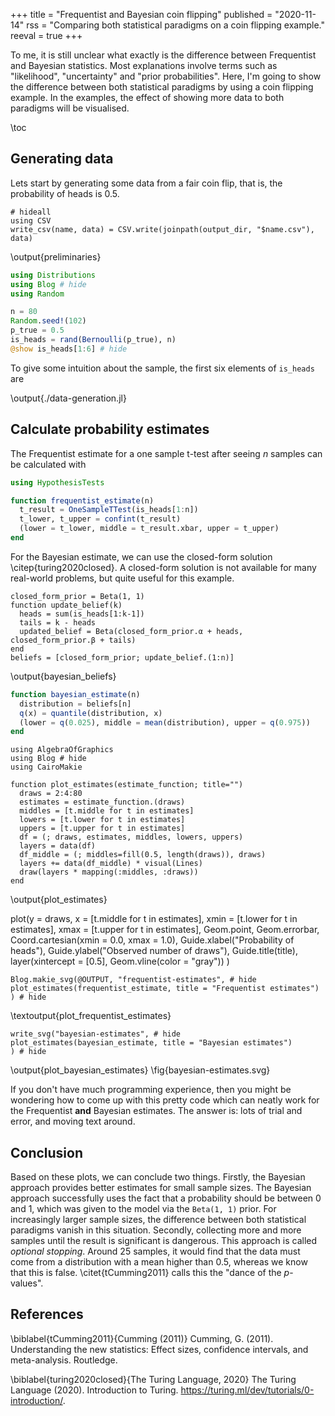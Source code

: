 +++
title = "Frequentist and Bayesian coin flipping"
published = "2020-11-14"
rss = "Comparing both statistical paradigms on a coin flipping example."
reeval = true
+++

To me, it is still unclear what exactly is the difference between Frequentist and Bayesian statistics.
Most explanations involve terms such as "likelihood", "uncertainty" and "prior probabilities".
Here, I'm going to show the difference between both statistical paradigms by using a coin flipping example.
In the examples, the effect of showing more data to both paradigms will be visualised.

\toc

## Generating data

Lets start by generating some data from a fair coin flip, that is, the probability of heads is 0.5.

```julia:preliminaries
# hideall
using CSV
write_csv(name, data) = CSV.write(joinpath(output_dir, "$name.csv"), data)
```
\output{preliminaries}

```julia:./data-generation.jl
using Distributions
using Blog # hide
using Random

n = 80
Random.seed!(102)
p_true = 0.5
is_heads = rand(Bernoulli(p_true), n)
@show is_heads[1:6] # hide
```

To give some intuition about the sample, the first six elements of `is_heads` are

\output{./data-generation.jl}

## Calculate probability estimates

The Frequentist estimate for a one sample t-test after seeing $n$ samples can be calculated with

```julia:./frequentist_estimate.jl
using HypothesisTests

function frequentist_estimate(n)
  t_result = OneSampleTTest(is_heads[1:n])
  t_lower, t_upper = confint(t_result)
  (lower = t_lower, middle = t_result.xbar, upper = t_upper)
end
```

For the Bayesian estimate, we can use the closed-form solution \citep{turing2020closed}.
A closed-form solution is not available for many real-world problems, but quite useful for this example.

```julia:bayesian_beliefs
closed_form_prior = Beta(1, 1)
function update_belief(k)
  heads = sum(is_heads[1:k-1])
  tails = k - heads
  updated_belief = Beta(closed_form_prior.α + heads, closed_form_prior.β + tails)
end
beliefs = [closed_form_prior; update_belief.(1:n)]
```
\output{bayesian_beliefs}

```julia:/bayesian_estimate.jl
function bayesian_estimate(n)
  distribution = beliefs[n]
  q(x) = quantile(distribution, x)
  (lower = q(0.025), middle = mean(distribution), upper = q(0.975))
end
```

```julia:plot_estimates
using AlgebraOfGraphics
using Blog # hide
using CairoMakie

function plot_estimates(estimate_function; title="")
  draws = 2:4:80
  estimates = estimate_function.(draws)
  middles = [t.middle for t in estimates]
  lowers = [t.lower for t in estimates]
  uppers = [t.upper for t in estimates]
  df = (; draws, estimates, middles, lowers, uppers)
  layers = data(df)
  df_middle = (; middles=fill(0.5, length(draws)), draws)
  layers += data(df_middle) * visual(Lines)
  draw(layers * mapping(:middles, :draws))
end
```
\output{plot_estimates}

  plot(y = draws,
    x = [t.middle for t in estimates],
    xmin = [t.lower for t in estimates],
    xmax = [t.upper for t in estimates],
    Geom.point, Geom.errorbar,
    Coord.cartesian(xmin = 0.0, xmax = 1.0),
    Guide.xlabel("Probability of heads"), Guide.ylabel("Observed number of draws"),
    Guide.title(title),
    layer(xintercept = [0.5], Geom.vline(color = "gray"))
  )

```julia:plot_frequentist_estimates
Blog.makie_svg(@OUTPUT, "frequentist-estimates", # hide
plot_estimates(frequentist_estimate, title = "Frequentist estimates")
) # hide
```
\textoutput{plot_frequentist_estimates}

```julia:plot_bayesian_estimates
write_svg("bayesian-estimates", # hide
plot_estimates(bayesian_estimate, title = "Bayesian estimates")
) # hide
```
\output{plot_bayesian_estimates}
\fig{bayesian-estimates.svg}

If you don't have much programming experience, then you might be wondering how to come up with this pretty code which can neatly work for the Frequentist **and** Bayesian estimates.
The answer is: lots of trial and error, and moving text around.

## Conclusion

Based on these plots, we can conclude two things.
Firstly, the Bayesian approach provides better estimates for small sample sizes.
The Bayesian approach successfully uses the fact that a probability should be between 0 and 1, which was given to the model via the `Beta(1, 1)` prior.
For increasingly larger sample sizes, the difference between both statistical paradigms vanish in this situation.
Secondly, collecting more and more samples until the result is significant is dangerous.
This approach is called *optional stopping*.
Around 25 samples, it would find that the data must come from a distribution with a mean higher than 0.5, whereas we know that this is false.
\citet{tCumming2011} calls this the "dance of the $p$-values".

## References 
\biblabel{tCumming2011}{Cumming (2011)}
Cumming, G. (2011). 
Understanding the new statistics: Effect sizes, confidence intervals, and meta-analysis. 
Routledge.

\biblabel{turing2020closed}{The Turing Language, 2020}
The Turing Language (2020). 
Introduction to Turing.
<https://turing.ml/dev/tutorials/0-introduction/>.
